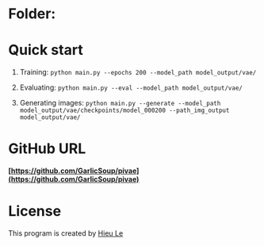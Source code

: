 # Folder:


# Quick start
1. Training: `python main.py --epochs 200 --model_path model_output/vae/`

2. Evaluating: `python main.py --eval --model_path model_output/vae/`

3. Generating images: `python main.py --generate --model_path model_output/vae/checkpoints/model_000200 --path_img_output model_output/vae/`


# GitHub URL
**[https://github.com/GarlicSoup/pivae](https://github.com/GarlicSoup/pivae)**

# License
This program is created by [Hieu Le](https://github.com/GarlicSoup)